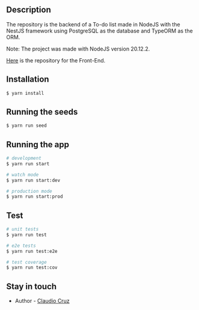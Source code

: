 ## Description

The repository is the backend of a To-do list made in NodeJS with the NestJS framework using PostgreSQL as the database and TypeORM as the ORM.

Note: The project was made with NodeJS version 20.12.2.

[Here](https://github.com/ClaudioCJunior/To-Do-List-Front.git) is the repository for the Front-End.

## Installation

```bash
$ yarn install
```

## Running the seeds

```bash
$ yarn run seed
```

## Running the app

```bash
# development
$ yarn run start

# watch mode
$ yarn run start:dev

# production mode
$ yarn run start:prod
```

## Test

```bash
# unit tests
$ yarn run test

# e2e tests
$ yarn run test:e2e

# test coverage
$ yarn run test:cov
```

## Stay in touch

- Author - [Claudio Cruz](https://www.linkedin.com/in/claudio-cruz-91156b142)


